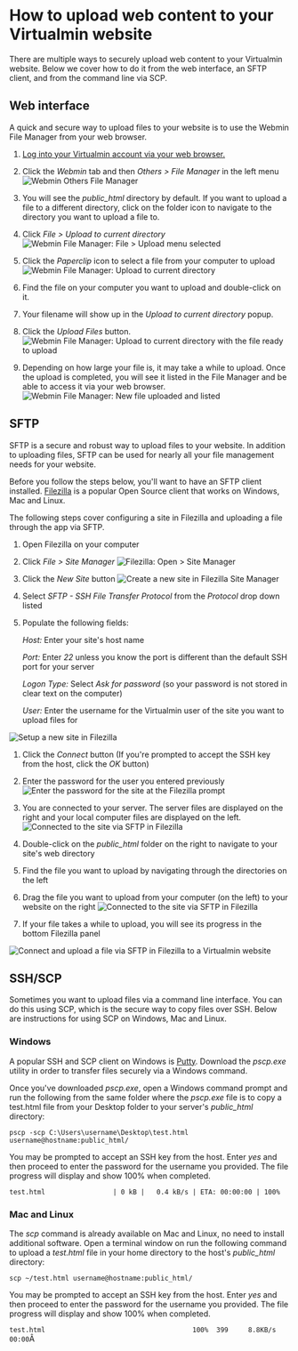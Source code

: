 # How to upload web content to your Virtualmin website
There are multiple ways to securely upload web content to your Virtualmin website. Below we cover how to do it from the web interface, an SFTP client, and from the command line via SCP.

## Web interface
A quick and secure way to upload files to your website is to use the Webmin File Manager from your web browser.

1. [Log into your Virtualmin account via your web browser.](https://www.virtualmin.com/documentation/tutorial/how-to-log-in "How to log in to Virtualmin")

1. Click the *Webmin* tab and then *Others > File Manager* in the left menu
![Webmin Others File Manager](tutorial/upload-file/webmin_others_file_manager.png "Webmin Others File Manager")

1. You will see the _public_html_ directory by default. If you want to upload a file to a different directory, click on the folder icon to navigate to the directory you want to upload a file to.

1. Click *File > Upload to current directory*
![Webmin File Manager: File > Upload menu selected](tutorial/upload-file/webmin_file_manger_upload.png "Webmin File Manager: File > Upload menu selected")

1. Click the _Paperclip_ icon to select a file from your computer to upload
![Webmin File Manager: Upload to current directory](tutorial/upload-file/file_manager_upload_to_current_directory.png "Webmin File Manager: Upload to current directory")

1. Find the file on your computer you want to upload and double-click on it.

1. Your filename will show up in the _Upload to current directory_ popup.

1. Click the _Upload Files_ button.
![Webmin File Manager: Upload to current directory with the file ready to upload](tutorial/upload-file/file_manager_upload_to_current_directory_file_selected.png "Webmin File Manager: Upload to current directory with the file ready to upload")

1. Depending on how large your file is, it may take a while to upload. Once the upload is completed, you will see it listed in the File Manager and be able to access it via your web browser.
![Webmin File Manager: New file uploaded and listed](tutorial/upload-file/file_manager_file_uploaded_and_listed.png "Webmin File Manager: New file uploaded and listed")

## SFTP
SFTP is a secure and robust way to upload files to your website. In addition to uploading files, SFTP can be used for nearly all your file management needs for your website.

Before you follow the steps below, you'll want to have an SFTP client installed. [Filezilla](tutorial/upload-file/https://filezilla-project.org/ "Filezilla project and download site") is a popular Open Source client that works on Windows, Mac and Linux.

The following steps cover configuring a site in Filezilla and uploading a file through the app via SFTP.

1. Open Filezilla on your computer

1. Click *File > Site Manager*
![Filezilla: Open > Site Manager](tutorial/upload-file/filezilla_file_site_manager_cropped.png "Filezilla: Open > Site Manager")

1. Click the _New Site_ button
![Create a new site in Filezilla Site Manager](tutorial/upload-file/filezilla_site_manager_new_site_cropped.png "Create a new site in Filezilla Site Manager")

1. Select _SFTP - SSH File Transfer Protocol_ from the _Protocol_ drop down listed

1. Populate the following fields:

   _Host:_ Enter your site's host name

   _Port:_ Enter _22_ unless you know the port is different than the default SSH port for your server

   _Logon Type:_ Select _Ask for password_ (so your password is not stored in clear text on the computer)

   _User:_ Enter the username for the Virtualmin user of the site you want to upload files for

![Setup a new site in Filezilla](tutorial/upload-file/filezilla_site_manager_site_configured_cropped.png "Setup a new site in Filezilla")

1. Click the _Connect_ button (If you're prompted to accept the SSH key from the host, click the _OK_ button)

1. Enter the password for the user you entered previously
![Enter the password for the site at the Filezilla prompt](tutorial/upload-file/filezilla_password_prompt_cropped.png "Enter the password for the site at the Filezilla prompt")

1. You are connected to your server. The server files are displayed on the right and your local computer files are displayed on the left.
![Connected to the site via SFTP in Filezilla](tutorial/upload-file/filezilla_connected_cropped.png "Connected to the site via SFTP in Filezilla")

1. Double-click on the _public_html_ folder on the right to navigate to your site's web directory

1. Find the file you want to upload by navigating through the directories on the left

1. Drag the file you want to upload from your computer (on the left) to your website on the right
![Connected to the site via SFTP in Filezilla](tutorial/upload-file/filezilla_default_html_folder_cropped.png "Connected to the site via SFTP in Filezilla")

1. If your file takes a while to upload, you will see its progress in the bottom Filezilla panel

![Connect and upload a file via SFTP in Filezilla to a Virtualmin website](tutorial/upload-file/upload_file_to_virtualmin_site_via_filezilla_sftp.gif "Connect and upload a file via SFTP in Filezilla to a Virtualmin website")

## SSH/SCP
Sometimes you want to upload files via a command line interface. You can do this using SCP, which is the secure way to copy files over SSH. Below are instructions for using SCP on Windows, Mac and Linux.

### Windows
A popular SSH and SCP client on Windows is [Putty](tutorial/upload-file/http://www.putty.org/ "Putty Windows SSH and SCP client"). Download the _pscp.exe_ utility in order to transfer files securely via a Windows command.

Once you've downloaded _pscp.exe_, open a Windows command prompt and run the following from the same folder where the _pscp.exe_ file is to copy a test.html file from your Desktop folder to your server's _public_html_ directory:

```pscp -scp C:\Users\username\Desktop\test.html username@hostname:public_html/```

You may be prompted to accept an SSH key from the host. Enter _yes_ and then proceed to enter the password for the username you provided. The file progress will display and show 100% when completed.

```test.html                 | 0 kB |   0.4 kB/s | ETA: 00:00:00 | 100%```

### Mac and Linux
The _scp_ command is already available on Mac and Linux, no need to install additional software. Open a terminal window on run the following command to upload a _test.html_ file in your home directory to the host's _public_html_ directory:

```scp ~/test.html username@hostname:public_html/```

You may be prompted to accept an SSH key from the host. Enter _yes_ and then proceed to enter the password for the username you provided. The file progress will display and show 100% when completed.

```test.html                                     100%  399     8.8KB/s   00:00```Â
